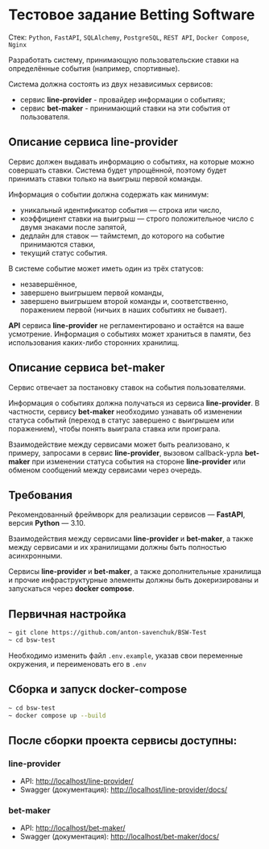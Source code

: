 # Тестовое задание Betting Software

Стек: `Python`, `FastAPI`, `SQLAlchemy`, `PostgreSQL`, `REST API`, `Docker Compose`, `Nginx`

Разработать систему, принимающую пользовательские ставки на определённые события (например, спортивные).

Система должна состоять из двух независимых сервисов:

- сервис **line-provider** - провайдер информации о событиях;
- сервис **bet-maker** - принимающий ставки на эти события от пользователя.

## Описание сервиса line-provider

Сервис должен выдавать информацию о событиях, на которые можно совершать ставки.
Система будет упрощённой, поэтому будет принимать ставки только на выигрыш первой команды.

Информация о событии должна содержать как минимум:

- уникальный идентификатор события — строка или число,
- коэффициент ставки на выигрыш — строго положительное число с двумя знаками после запятой,
- дедлайн для ставок — таймстемп, до которого на событие принимаются ставки,
- текущий статус события.

В системе событие может иметь один из трёх статусов:

- незавершённое,
- завершено выигрышем первой команды,
- завершено выигрышем второй команды и, соответственно, поражением первой (ничьих в наших событиях не бывает).

**API** сервиса **line-provider** не регламентировано и остаётся на ваше усмотрение.
Информация о событиях может храниться в памяти, без использования каких-либо
сторонних хранилищ.

## Описание сервиса bet-maker

Сервис отвечает за постановку ставок на события пользователями.

Информация о событиях должна получаться из сервиса **line-provider**. В частности, сервису **bet-maker** необходимо узнавать об изменении статуса событий (переход в статус завершено с выигрышем или поражением), чтобы понять выиграла ставка или проиграла.

Взаимодействие между сервисами может быть реализовано, к примеру, запросами в сервис **line-provider**, вызовом callback-урла **bet-maker** при изменении статуса события на стороне **line-provider** или обменом сообщений между сервисами через очередь.

## Требования

Рекомендованный фреймворк для реализации сервисов — **FastAPI**, версия **Python** — 3.10.

Взаимодействия между сервисами **line-provider** и **bet-maker**, а также между сервисами и их хранилищами должны быть полностью асинхронными.

Сервисы **line-provider** и **bet-maker**, а также дополнительные хранилища и прочие инфраструктурные элементы должны быть докеризированы и запускаться через **docker compose**.

## Первичная настройка

```bash
~ git clone https://github.com/anton-savenchuk/BSW-Test
~ cd bsw-test
```

Необходимо изменить файл `.env.example`, указав свои переменные окружения, и переименовать его в `.env`

## Сборка и запуск docker-compose

```bash
~ cd bsw-test
~ docker compose up --build
```

## После сборки проекта сервисы доступны:

### line-provider

- API: [http://localhost/line-provider/](http://localhost/line-provider/)
- Swagger (документация): [http://localhost/line-provider/docs/](http://localhost/line-provider/docs/)

### bet-maker

- API: [http://localhost/bet-maker/](http://localhost/bet-maker/)
- Swagger (документация): [http://localhost/bet-maker/docs/](http://localhost/bet-maker/docs/)
